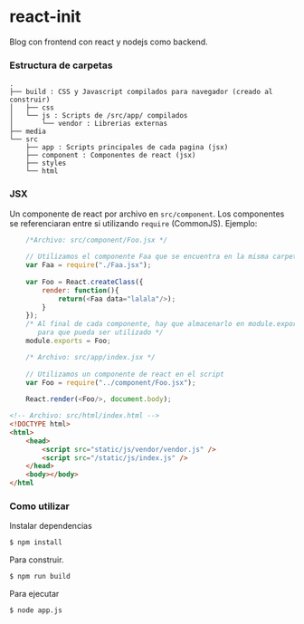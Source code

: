 react-init
============
Blog con frontend con react y nodejs como backend.
### Estructura de carpetas
    .
    ├── build : CSS y Javascript compilados para navegador (creado al construir)
    │   ├── css
    │   └── js : Scripts de /src/app/ compilados
    │       └── vendor : Librerias externas
    ├── media
    └── src
        ├── app : Scripts principales de cada pagina (jsx)
        ├── component : Componentes de react (jsx)
        ├── styles
        └── html
### JSX
Un componente de react por archivo en `src/component`. Los componentes se referenciaran entre si utilizando `require` (CommonJS). Ejemplo:
``` js
    /*Archivo: src/component/Foo.jsx */
    
    // Utilizamos el componente Faa que se encuentra en la misma carpeta
    var Faa = require("./Faa.jsx");
    
    var Foo = React.createClass({
        render: function(){
            return(<Faa data="lalala"/>);
        }
    });
    /* Al final de cada componente, hay que almacenarlo en module.exports
       para que pueda ser utilizado */
    module.exports = Foo;
```
``` js
    /* Archivo: src/app/index.jsx */
    
    // Utilizamos un componente de react en el script
    var Foo = require("../component/Foo.jsx");
    
    React.render(<Foo/>, document.body);
```
``` html
<!-- Archivo: src/html/index.html -->
<!DOCTYPE html>
<html>
    <head>
        <script src="static/js/vendor/vendor.js" />
        <script src="/static/js/index.js" />
    </head>
    <body></body>
</html
```
### Como utilizar
Instalar dependencias
``` bash
$ npm install
```
Para construir.
``` bash
$ npm run build
```
Para ejecutar
``` bash
$ node app.js
```
